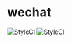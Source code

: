 # wechat
[![StyleCI](https://styleci.io/repos/127227290/shield?branch=master)](https://styleci.io/repos/127227290)
<a href="https://styleci.io/repos/127227290"><img src="https://styleci.io/repos/127227290/shield?branch=master" alt="StyleCI"></a>
